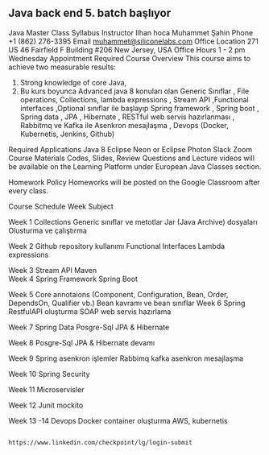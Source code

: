 ## Java back end 5. batch başlıyor

Java Master Class Syllabus
Instructor
Ilhan hoca
Muhammet Şahin
Phone
+1 (862) 276-3395
Email
muhammet@siliconelabs.com
Office Location
271 US 46 Fairfield
F Building #206
New Jersey, USA
Office Hours
1 - 2 pm
Wednesday
Appointment Required	Course Overview
This course aims to achieve two measurable results: 
1) Strong knowledge of core Java, 
2) Bu kurs boyunca Advanced java 8 konuları olan  Generic Sınıflar , File operations, Collections, lambda expressions , Stream API ,Functional interfaces ,Optional sınıflar ile başlayıp Spring framework , Spring boot , Spring data , JPA , Hibernate , RESTful  web servis hazırlanması , Rabbitmq ve Kafka ile Asenkron mesajlaşma , Devops (Docker, Kubernetis, Jenkins, Github)

Required Applications
Java 8
Eclipse Neon or Eclipse Photon
Slack
Zoom
Course Materials
Codes, Slides, Review Questions and Lecture videos will be available on the Learning Platform under European Java Classes section.

Homework Policy
Homeworks will be posted on the Google Classroom after every class. 



Course Schedule
Week	                                   Subject


Week 1	Collections
Generic sınıflar ve metotlar
Jar (Java Archive) dosyaları Olusturma ve çalıştırma
	
Week 2	Github repository kullanımı
Functional Interfaces
Lambda expressions
	
Week 3	Stream API
Maven	
Week 4	Spring Framework
Spring Boot
	
Week 5	Core annotaions (Component, Configuration, Bean,    Order, DependsOn, Qualifier vb.)
  Bean kavramı ve bean sınıflar	
Week 6	Spring RestfulAPI oluşturma
SOAP web servis hazırlama
	
Week 7	Spring Data
Posgre-Sql JPA & Hibernate
	
Week 8	Posgre-Sql JPA & Hibernate devamı
	
Week 9	Spring asenkron işlemler
Rabbimq kafka asenkron mesajlaşma
	
Week 10	Spring Security
	
Week 11	Microservisler
	
Week 12	Junit  mockito
	
Week 13  -14                                                                                     Devops
                                                                          Docker container oluşturma AWS, kubernetis
									  
									  
									  https://www.linkedin.com/checkpoint/lg/login-submit


